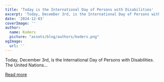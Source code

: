 ```yaml
---
title: 'Today is the International Day of Persons with Disabilities'
excerpt: 'Today, December 3rd, is the International Day of Persons with Disabilities. The United Nations...'
date: '2024-12-03'
coverImage: ''
author:
  name: Koders
  picture: "assets/blog/authors/koders.png"
ogImage:
  url: ''
---
```


Today, December 3rd, is the International Day of Persons with Disabilities. The United Nations...

[Read more](https://dev.to/tatyanabayramova/today-is-the-international-day-of-persons-with-disabilities-3c27)
